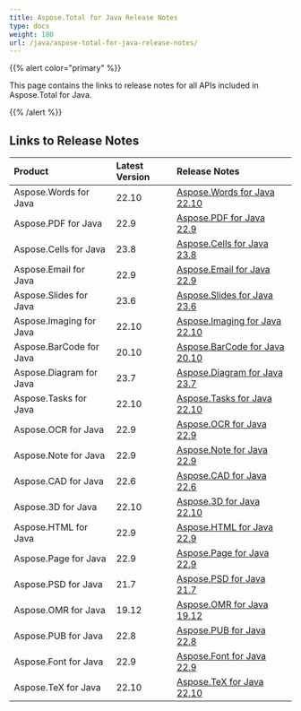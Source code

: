 ```yaml
---
title: Aspose.Total for Java Release Notes
type: docs
weight: 180
url: /java/aspose-total-for-java-release-notes/
---
```


{{% alert color="primary" %}}

This page contains the links to release notes for all APIs included in Aspose.Total for Java.

{{% /alert %}}

## **Links to Release Notes**

|**Product**|**Latest Version**|**Release Notes**|
| :- | :- | :- |
|Aspose.Words for Java|22.10|[Aspose.Words for Java 22.10](https://docs.aspose.com/words/java/aspose-words-for-java-22-10-release-notes/)|
|Aspose.PDF for Java|22.9|[Aspose.PDF for Java 22.9](https://docs.aspose.com/pdf/java/aspose-pdf-for-java-22-9-release-notes/)|
|Aspose.Cells for Java|23.8|[Aspose.Cells for Java 23.8](https://docs.aspose.com/cells/java/aspose-cells-for-java-23-8-release-notes/)|
|Aspose.Email for Java|22.9|[Aspose.Email for Java 22.9](https://docs.aspose.com/email/java/aspose-email-for-java-22-9-release-notes/)|
|Aspose.Slides for Java|23.6|[Aspose.Slides for Java 23.6](https://docs.aspose.com/slides/java/aspose-slides-for-java-23-6-release-notes/)|
|Aspose.Imaging for Java|22.10|[Aspose.Imaging for Java 22.10](https://docs.aspose.com/imaging/java/aspose-imaging-for-java-22-10-release-notes/)|
|Aspose.BarCode for Java|20.10|[Aspose.BarCode for Java 20.10](https://docs.aspose.com/barcode/java/aspose-barcode-for-java-22-10-release-notes/)|
|Aspose.Diagram for Java|23.7|[Aspose.Diagram for Java 23.7](https://docs.aspose.com/diagram/java/aspose-diagram-for-java-23-7-release-notes/)|
|Aspose.Tasks for Java|22.10|[Aspose.Tasks for Java 22.10](https://docs.aspose.com/tasks/java/aspose-tasks-for-java-22-10-release-notes/)|
|Aspose.OCR for Java|22.9|[Aspose.OCR for Java 22.9](https://docs.aspose.com/ocr/java/aspose-ocr-for-java-22-9-release-notes/)|
|Aspose.Note for Java|22.9|[Aspose.Note for Java 22.9](https://docs.aspose.com/note/java/aspose-note-for-java-22-9-release-notes/)|
|Aspose.CAD for Java|22.6|[Aspose.CAD for Java 22.6](https://docs.aspose.com/cad/java/aspose-cad-for-java-22-6-release-notes/)|
|Aspose.3D for Java|22.10|[Aspose.3D for Java 22.10](https://docs.aspose.com/3d/java/aspose-3d-for-java-22-10-release-notes/)|
|Aspose.HTML for Java|22.9|[Aspose.HTML for Java 22.9](https://docs.aspose.com/html/java/aspose-html-for-java-22-9-release-notes/)|
|Aspose.Page for Java|22.9|[Aspose.Page for Java 22.9](https://docs.aspose.com/page/java/aspose-page-for-java-22-9-release-notes/)|
|Aspose.PSD for Java|21.7|[Aspose.PSD for Java 21.7](https://docs.aspose.com/psd/java/aspose-psd-for-java-21-7-release-notes/)|
|Aspose.OMR for Java|19.12|[Aspose.OMR for Java 19.12](https://docs.aspose.com/omr/java/aspose-omr-for-java-19-12-release-notes/)|
|Aspose.PUB for Java|22.8|[Aspose.PUB for Java 22.8](https://docs.aspose.com/pub/java/aspose-pub-for-java-22-8-release-notes/)|
|Aspose.Font for Java|22.9|[Aspose.Font for Java 22.9](https://docs.aspose.com/font/java/aspose-font-for-java-22-9-release-notes/)|
|Aspose.TeX for Java|22.10|[Aspose.TeX for Java 22.10](https://docs.aspose.com/tex/java/aspose-tex-for-java-22-10-release-notes/)|
